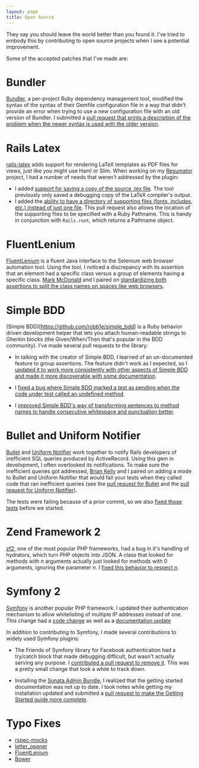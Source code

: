```yaml
---
layout: page
title: Open Source
---
```


They say you should leave the world better than you found it.  I've tried to
embody this by contributing to open source projects when I see a potential
improvement.

Some of the accepted patches that I've made are:

Bundler
=======

[Bundler](http://bundler.io/), a per-project Ruby dependency management tool,
modified the syntax of the syntax of their Gemfile configuration file in a way
that didn't provide an error when trying to use a new configuration file with
an old version of Bundler.  I submitted a [pull request that prints a
description of the problem when the newer syntax is used with the older
version](https://github.com/bundler/bundler/pull/3199).

Rails Latex
===========

[rails-latex](https://github.com/baierjan/rails-latex) adds support for
rendering LaTeX templates as PDF files for views, just like you might use Haml
or Slim. When working on my [Resumator](https://github.com/danfinnie/resumator)
project, I had a number of needs that weren't addressed by the plugin:

* I added [support for saving a copy of the source .tex
  file](https://github.com/baierjan/rails-latex/pull/37).  The tool
  previously only saved a debugging copy of the LaTeX compiler's output.
* I added the [ability to have a directory of supporting files (fonts,
  includes, etc.) instead of just one
  file](https://github.com/baierjan/rails-latex/pull/36).  This pull request
  also allows the location of the supporting files to be specified with a Ruby
  Pathname.  This is handy in conjunction with `Rails.root`, which returns a
  Pathname object.

FluentLenium
============

[FluentLenium](https://github.com/FluentLenium/FluentLenium) is a fluent Java
interface to the Selenium web browser automation tool.  Using the tool, I
noticed a discrepancy with its assertion that an element had a specific class
versus a group of elements having a specific class.  [Mark
McDonald](https://github.com/MarkyMarkMcDonald) and I paired on [standardizing
both assertions to split the class names on spaces like web
browsers](https://github.com/FluentLenium/FluentLenium/pull/122).

Simple BDD
==========

(Simple BDD)[https://github.com/robb1e/simple_bdd] is a Ruby behavior driven
development helper that lets you attach human-readable strings to Gherkin
blocks (the Given/When/Then that's popular in the BDD community).  I've made
several pull requests to the library:

* In talking with the creator of Simple BDD, I learned of an un-documented
feature to group assertions.  The feature didn't work as I expected, so I
[updated it to work more consistently with other aspects of Simple BDD and made
it more discoverable with some
documentation](https://github.com/robb1e/simple_bdd/pull/13).

* I [fixed a bug where Simple BDD marked a test as pending when the code under
  test called an undefined
  method](https://github.com/robb1e/simple_bdd/pull/11/commits).

* I [improved Simple BDD's way of transforming sentences to method names to
  handle consecutive whitespace and punctuation
  better](https://github.com/robb1e/simple_bdd/pull/9).

Bullet and Uniform Notifier
===========================

[Bullet](https://github.com/flyerhzm/bullet) and [Uniform
Notifier](https://github.com/flyerhzm/uniform_notifier) work together to notify
Rails developers of inefficient SQL queries produced by ActiveRecord.  Using
this gem in development, I often overlooked its notifications.  To make sure
the inefficient queries got addressed, [Brian Kelly](http://spilth.org/) and I
paired on adding a mode to Bullet and Uniform Notifier that would fail your
tests when they called code that ran inefficient queries (see the [pull request
for Bullet](https://github.com/flyerhzm/bullet/pull/119) and the [pull request
for Uniform Notifier](https://github.com/flyerhzm/uniform_notifier/pull/14)).

The tests were failing because of a prior commit, so we also [fixed those
tests](https://github.com/flyerhzm/uniform_notifier/pull/13) before we started.

Zend Framework 2
================

[zf2](http://framework.zend.com/), one of the most popular PHP frameworks, had a bug
in it's handling of hydrators, which turn PHP objects into JSON.  A class that
looked for methods with _n_ arguments actually just looked for methods with 0
arguments, ignoring the parameter _n_.  I [fixed this behavior to respect
_n_](https://github.com/zendframework/zf2/pull/6083).

Symfony 2
=========

[Symfony](http://symfony.com/) is another popular PHP framework.  I updated
their authentication mechanism to allow whitelisting of multiple IP addresses
instead of one.  This change had a [code
change](https://github.com/symfony/symfony/pull/7251) as well as a
[documentation update](https://github.com/symfony/symfony-docs/pull/2442)

In addition to contributing to Symfony, I made several contributions to widely used Symfony plugins:

* The Friends of Symfony library for Facebook authentication had a try/catch
  block that made debugging difficult, but wasn't actually serving any purpose.
  I [contributed a pull request to remove
  it](https://github.com/FriendsOfSymfony/FOSFacebookBundle/pull/231).  This
  was a pretty small change that took a while to track down.

* Installing the [Sonata Admin
  Bundle](https://github.com/sonata-project/SonataAdminBundle/pull/1189), I
  realized that the getting started documentation was not up to date.  I took
  notes while getting my installation updated and submitted a [pull request to
  make the Getting Started guide more
  complete](https://github.com/sonata-project/SonataAdminBundle/pull/1189).

<!-- 
Other
=====

* Massive documentation update to reflect what Pivotal's vim configuration actually does. https://github.com/pivotalcommon/vim-config/pull/31
* Code Igniter https://github.com/NTICompass/CodeIgniter-Subqueries/pull/6
-->

Typo Fixes
==========

* [rspec-mocks](https://github.com/rspec/rspec-mocks/pull/289)
* [letter_opener](https://github.com/ryanb/letter_opener/pull/96)
* [FluentLenium](https://github.com/FluentLenium/FluentLenium/pull/121)
* [Bower](https://github.com/bower/bower/pull/1291)
